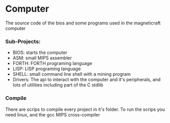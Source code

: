 # Computer
The source code of the bios and some programs used in the magneticraft computer

### Sub-Projects:
- BIOS: starts the computer
- ASM: small MIPS assembler
- FORTH: FORTH programing language
- LISP: LISP programing language
- SHELL: small command line shell with a mining program
- Drivers: The api to interact with the computer and it's peripherals, and lots of utilities including part of the C stdlib

### Compile
There are scrips to compile every project in it's folder.
To run the scrips you need linux, and the gcc MIPS cross-compiler


